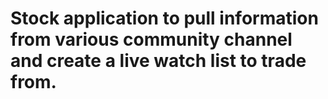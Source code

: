 # Stock application to pull information from various community channel and create a live watch list to trade from. 
